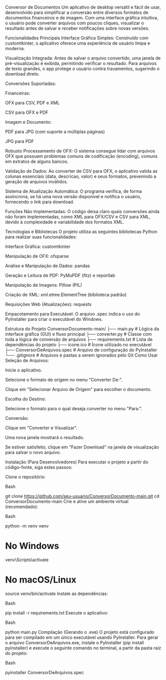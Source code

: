 Conversor de Documentos
Um aplicativo de desktop versátil e fácil de usar, desenvolvido para simplificar a conversão entre diversos formatos de documentos financeiros e de imagem. Com uma interface gráfica intuitiva, o usuário pode converter arquivos com poucos cliques, visualizar o resultado antes de salvar e receber notificações sobre novas versões.

Funcionalidades Principais
Interface Gráfica Simples: Construído com customtkinter, o aplicativo oferece uma experiência de usuário limpa e moderna.

Visualização Integrada: Antes de salvar o arquivo convertido, uma janela de pré-visualização é exibida, permitindo verificar o resultado. Para arquivos de texto grandes, o app protege o usuário contra travamentos, sugerindo o download direto.

Conversões Suportadas:

Financeiras:

OFX para CSV, PDF e XML

CSV para OFX e PDF

Imagem e Documento:

PDF para JPG (com suporte a múltiplas páginas)

JPG para PDF

Robusto Processamento de OFX: O sistema consegue lidar com arquivos OFX que possuem problemas comuns de codificação (encoding), comuns em extratos de alguns bancos.

Validação de Dados: Ao converter de CSV para OFX, o aplicativo valida as colunas essenciais (data, descricao, valor) e seus formatos, prevenindo a geração de arquivos inválidos.

Sistema de Atualização Automática: O programa verifica, de forma assíncrona, se há uma nova versão disponível e notifica o usuário, fornecendo o link para download.

Funções Não Implementadas: O código deixa claro quais conversões ainda não foram implementadas, como XML para OFX/CSV e CSV para XML, devido à complexidade e variabilidade dos formatos XML.

Tecnologias e Bibliotecas
O projeto utiliza as seguintes bibliotecas Python para realizar suas funcionalidades:

Interface Gráfica: customtkinter

Manipulação de OFX: ofxparse

Análise e Manipulação de Dados: pandas

Geração e Leitura de PDF: PyMuPDF (fitz) e reportlab

Manipulação de Imagens: Pillow (PIL)

Criação de XML: xml.etree.ElementTree (biblioteca padrão)

Requisições Web (Atualizações): requests


Empacotamento para Executável: O arquivo .spec indica o uso do PyInstaller para criar o executável do Windows. 

Estrutura do Projeto
ConversorDocumento-main/
├── main.py               # Lógica da interface gráfica (GUI) e fluxo principal
├── converter.py          # Classe com toda a lógica de conversão de arquivos
├── requirements.txt      # Lista de dependências do projeto
├── icone.ico             # Ícone utilizado no executável
├── ConversorDeArquivos.spec # Arquivo de configuração do PyInstaller
└── .gitignore            # Arquivos e pastas a serem ignorados pelo Git
Como Usar
Seleção de Arquivos:

Inicie o aplicativo.

Selecione o formato de origem no menu "Converter De:".

Clique em "Selecionar Arquivo de Origem" para escolher o documento.

Escolha do Destino:

Selecione o formato para o qual deseja converter no menu "Para:".

Conversão:

Clique em "Converter e Visualizar".

Uma nova janela mostrará o resultado.

Se estiver satisfeito, clique em "Fazer Download" na janela de visualização para salvar o novo arquivo.

Instalação (Para Desenvolvedores)
Para executar o projeto a partir do código-fonte, siga estes passos:

Clone o repositório:

Bash

git clone https://github.com/seu-usuario/ConversorDocumento-main.git
cd ConversorDocumento-main
Crie e ative um ambiente virtual (recomendado):

Bash

python -m venv venv
# No Windows
venv\Scripts\activate
# No macOS/Linux
source venv/bin/activate
Instale as dependências:

Bash

pip install -r requirements.txt
Execute o aplicativo:

Bash

python main.py
Compilação (Gerando o .exe)
O projeto está configurado para ser compilado em um único executável usando PyInstaller. Para gerar o arquivo ConversorDeArquivos.exe, instale o PyInstaller (pip install pyinstaller) e execute o seguinte comando no terminal, a partir da pasta raiz do projeto:

Bash

pyinstaller ConversorDeArquivos.spec
